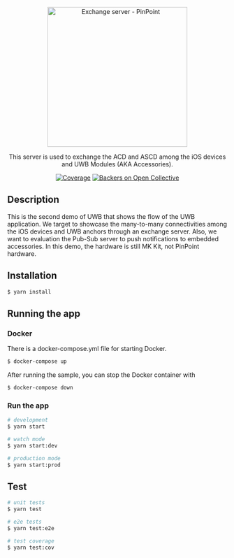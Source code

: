 <p align="center">
  <img src="https://user-images.githubusercontent.com/90378572/147431930-3ec0751d-f17e-4b1d-aa09-45b5cf84bbe6.png" width="320" alt="Exchange server - PinPoint" />
</p>

<p align="center">This server is used to exchange the ACD and ASCD among the iOS devices and UWB Modules (AKA Accessories).</p>
<p align="center">
    <a href="https://coveralls.io/github/nestjs/nest?branch=master" target="_blank"><img src="https://coveralls.io/repos/github/nestjs/nest/badge.svg?branch=master#9" alt="Coverage" /></a>
    <a href="https://opencollective.com/nest#backer" target="_blank"><img src="https://opencollective.com/nest/backers/badge.svg" alt="Backers on Open Collective" /></a>
</p>
  <!--[![Backers on Open Collective](https://opencollective.com/nest/backers/badge.svg)](https://opencollective.com/nest#backer)
  [![Sponsors on Open Collective](https://opencollective.com/nest/sponsors/badge.svg)](https://opencollective.com/nest#sponsor)-->

## Description

This is the second demo of UWB that shows the flow of the UWB application. We target to showcase the many-to-many connectivities among the iOS devices and UWB anchors through an exchange server. Also, we want to evaluation the Pub-Sub server to push notifications to embedded accessories. In this demo, the hardware is still MK Kit, not PinPoint hardware. 

## Installation

```bash
$ yarn install
```

## Running the app

### Docker
There is a docker-compose.yml file for starting Docker.
```bash
$ docker-compose up
```
After running the sample, you can stop the Docker container with
```bash
$ docker-compose down
```

### Run the app
```bash
# development
$ yarn start

# watch mode
$ yarn start:dev

# production mode
$ yarn start:prod
```

## Test

```bash
# unit tests
$ yarn test

# e2e tests
$ yarn test:e2e

# test coverage
$ yarn test:cov
```

